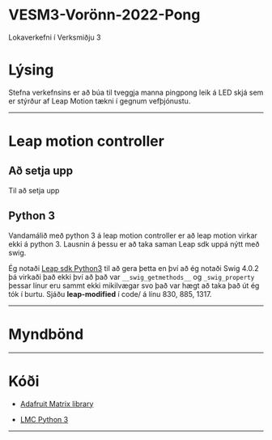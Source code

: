 # VESM3-Vorönn-2022-Pong
Lokaverkefni í Verksmiðju 3
# Lýsing 
Stefna verkefnsins er að búa til tveggja manna pingpong leik á LED skjá sem er stýrður af Leap Motion tækni í gegnum vefþjónustu.


---
# Leap motion controller

## Að setja upp
 Til að setja upp 

## Python 3
 Vandamálið með python 3 á leap motion controller er að leap motion virkar ekki á python 3. Lausnin á þessu er að taka saman Leap sdk uppá nýtt með swig.

 Ég notaði [Leap sdk Python3](https://github.com/BlackLight/leap-sdk-python3) til að gera þetta en því að ég notaði Swig 4.0.2 þá virkaði það ekki því að það var `__swig_getmethods__` og `_swig_property` þessar línur eru sammt ekki mikilvægar svo það var hægt að taka það út ég tók í burtu. Sjáðu **leap-modified** í code/ á línu 830, 885, 1317.
 
---
# Myndbönd #


---
# Kóði #
 
* [Adafruit Matrix library](https://github.com/hzeller/rpi-rgb-led-matrix)
 
* [LMC Python 3](https://github.com/BlackLight/leap-sdk-python3)
---
